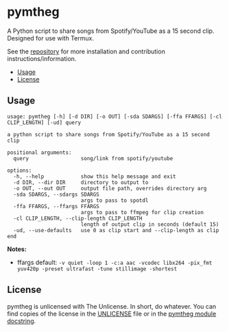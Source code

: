 # pymtheg

A Python script to share songs from Spotify/YouTube as a 15 second clip. Designed for
use with Termux.

See the [repository](https://github.com/markjoshwel/pymtheg) for more installation and
contribution instructions/information.

- [Usage](#usage)
- [License](#license)

## Usage

```text
usage: pymtheg [-h] [-d DIR] [-o OUT] [-sda SDARGS] [-ffa FFARGS] [-cl CLIP_LENGTH] [-ud] query

a python script to share songs from Spotify/YouTube as a 15 second clip

positional arguments:
  query                 song/link from spotify/youtube

options:
  -h, --help            show this help message and exit
  -d DIR, --dir DIR     directory to output to
  -o OUT, --out OUT     output file path, overrides directory arg
  -sda SDARGS, --sdargs SDARGS
                        args to pass to spotdl
  -ffa FFARGS, --ffargs FFARGS
                        args to pass to ffmpeg for clip creation
  -cl CLIP_LENGTH, --clip-length CLIP_LENGTH
                        length of output clip in seconds (default 15)
  -ud, --use-defaults   use 0 as clip start and --clip-length as clip end
```

**Notes:**

- ffargs default:
  `-v quiet -loop 1 -c:a aac -vcodec libx264 -pix_fmt yuv420p -preset ultrafast -tune stillimage -shortest`

## License

pymtheg is unlicensed with The Unlicense. In short, do whatever. You can find copies of
the license in the [UNLICENSE](UNLICENSE) file or in the
[pymtheg module docstring](pymtheg.py).
